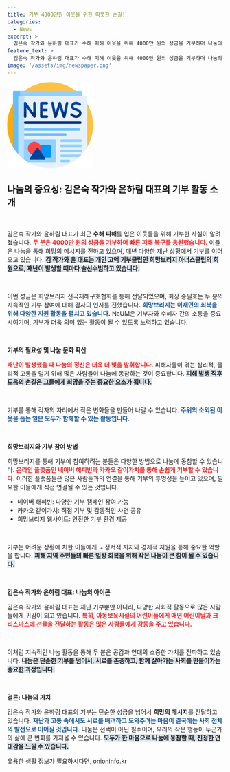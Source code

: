```yaml
---
title: 기부 4000만원 이웃을 위한 따뜻한 손길!
categories:
  - News
excerpt: >
  김은숙 작가와 윤하림 대표가 수해 피해 이웃을 위해 4000만 원의 성금을 기부하며 나눔의 시작을 알렸습니다. 그들은 지속적인 기부로 재난 피해 복구에 힘쓰고 있으며, 당신도 함께할 수 있는 방법을 소개합니다!
feature_text: >
  김은숙 작가와 윤하림 대표가 수해 피해 이웃을 위해 4000만 원의 성금을 기부하며 나눔의 시작을 알렸습니다. 그들은 지속적인 기부로 재난 피해 복구에 힘쓰고 있으며, 당신도 함께할 수 있는 방법을 소개합니다!
image: '/assets/img/newspaper.png'
---
```


<p><img src="/assets/img/newspaper.png" alt="kimp 속보" /></p>

<h2 data-ke-size="size26">나눔의 중요성: 김은숙 작가와 윤하림 대표의 기부 활동 소개</h2>

<p data-ke-size="size16">&nbsp;</p>

<p>김은숙 작가와 윤하림 대표가 최근 <b>수해 피해</b>를 입은 이웃들을 위해 기부한 사실이 알려졌습니다. <b><span style="color: #ee2323;">두 분은 4000만 원의 성금을 기부하며 빠른 피해 복구를 응원했습니다.</span></b> 이들은 나눔을 통해 희망의 메시지를 전하고 있으며, 매년 다양한 재난 상황에서 기부를 이어오고 있습니다. <b><span style="background-color: #21538527;">김 작가와 윤 대표는 개인 고액 기부클럽인 희망브리지 아너스클럽의 회원으로, 재난이 발생할 때마다 솔선수범하고 있습니다.</span></b> </p>

<p data-ke-size="size16">&nbsp;</p>

<p>이번 성금은 희망브리지 전국재해구호협회를 통해 전달되었으며, 회장 송필호는 두 분의 지속적인 기부 참여에 대해 감사의 인사를 전했습니다. <b><span style="color: #1a5490;">희망브리지는 이재민의 회복을 위해 다양한 지원 활동을 펼치고 있습니다.</span></b> NaUM은 기부자와 수혜자 간의 소통을 중요시여기며, 기부가 더욱 의미 있는 활동이 될 수 있도록 노력하고 있습니다.</p>

<p data-ke-size="size16">&nbsp;</p>

<p><b>기부의 필요성 및 나눔 문화 확산</b></p>

<p><b><span style="color: #ee2323;">재난이 발생했을 때 나눔의 정신은 더욱 더 빛을 발휘합니다.</span></b> 피해자들이 겪는 심리적, 물리적 고통을 덜기 위해 많은 사람들이 나눔에 동참하는 것이 중요합니다. <b><span style="background-color: #21538527;">피해 발생 직후 도움의 손길은 그들에게 희망을 주는 중요한 요소가 됩니다.</span></b> </p>

<p data-ke-size="size16">&nbsp;</p>

<p>기부를 통해 각자의 자리에서 작은 변화들을 만들어 나갈 수 있습니다. <b><span style="color: #1a5490;">주위의 소외된 이웃을 돕는 일은 모두가 함께할 수 있는 활동입니다.</span></b></p>

<p data-ke-size="size16">&nbsp;</p>

<p><b>희망브리지와 기부 참여 방법</b></p>

<p>희망브리지를 통해 기부에 참여하려는 분들은 다양한 방법으로 나눔에 동참할 수 있습니다. <b><span style="color: #ee2323;">온라인 플랫폼인 네이버 해피빈과 카카오 같이가치를 통해 손쉽게 기부할 수 있습니다.</span></b> 이러한 플랫폼들은 많은 사람들과의 연결을 통해 기부의 투명성을 높이고 있으며, 필요한 이들에게 직접 연결될 수 있는 것입니다.</p>

<ul>
    <li>네이버 해피빈: 다양한 기부 캠페인 참여 가능</li>
    <li>카카오 같이가치: 직접 기부 및 감동적인 사연 공유</li>
    <li>희망브리지 웹사이트: 안전한 기부 환경 제공</li>
</ul>

<p data-ke-size="size16">&nbsp;</p>

<p>기부는 어려운 상황에 처한 이들에게 ﹢정서적 지지와 경제적 지원을 통해 중요한 역할을 합니다. <b><span style="background-color: #21538527;">피해 지역 주민들의 빠른 일상 회복을 위해 작은 나눔이 큰 힘이 될 수 있습니다.</span></b> </p>

<p data-ke-size="size16">&nbsp;</p>

<p><b>김은숙 작가와 윤하림 대표: 나눔의 아이콘</b></p>

<p>김은숙 작가와 윤하림 대표는 재난 기부뿐만 아니라, 다양한 사회적 활동으로 많은 사람들에게 귀감이 되고 있습니다. <b><span style="color: #ee2323;">특히, 아동보육시설의 어린이들에게 매년 어린이날과 크리스마스에 선물을 전달하는 활동은 많은 사람들에게 감동을 주고 있습니다.</span></b> </p>

<p data-ke-size="size16">&nbsp;</p>

<p>이처럼 지속적인 나눔 활동을 통해 두 분은 공감과 연대의 소중한 가치를 전파하고 있습니다. <b><span style="background-color: #21538527;">나눔은 단순한 기부를 넘어서, 서로를 존중하고, 함께 살아가는 사회를 만들어가는 중요한 과정입니다.</span></b> </p>

<p data-ke-size="size16">&nbsp;</p>

<p><b>결론: 나눔의 가치</b></p>

<p>김은숙 작가와 윤하림 대표의 기부는 단순한 성금을 넘어서 <b>희망의 메시지</b>를 전달하고 있습니다. <b><span style="color: #1a5490;">재난과 고통 속에서도 서로를 배려하고 도와주려는 마음이 결국에는 사회 전체의 발전으로 이어질 것입니다.</span></b> 나눔은 선택이 아닌 필수이며, 우리의 작은 행동이 누군가의 삶에 큰 변화를 가져올 수 있습니다. <b><span style="background-color: #21538527;">모두가 한 마음으로 나눔에 동참할 때, 진정한 연대감을 느낄 수 있습니다.</span></b></p>
유용한 생활 정보가 필요하시다면, <a href="https://onioninfo.kr" rel="dofollow">onioninfo.kr</a>


